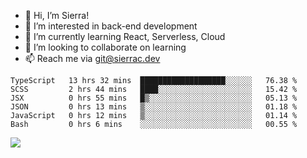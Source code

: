 - 👋 Hi, I’m Sierra!
- 👀 I’m interested in back-end development
- 🌱 I’m currently learning React, Serverless, Cloud
- 💞️ I’m looking to collaborate on learning
- 📫 Reach me via git@sierrac.dev

<!--START_SECTION:waka-->

```text
TypeScript   13 hrs 32 mins  ███████████████████░░░░░░   76.38 %
SCSS         2 hrs 44 mins   ████░░░░░░░░░░░░░░░░░░░░░   15.42 %
JSX          0 hrs 55 mins   █▒░░░░░░░░░░░░░░░░░░░░░░░   05.13 %
JSON         0 hrs 13 mins   ▒░░░░░░░░░░░░░░░░░░░░░░░░   01.18 %
JavaScript   0 hrs 12 mins   ▒░░░░░░░░░░░░░░░░░░░░░░░░   01.14 %
Bash         0 hrs 6 mins    ░░░░░░░░░░░░░░░░░░░░░░░░░   00.55 %
```

<!--END_SECTION:waka-->


![](https://hit.yhype.me/github/profile?user_id=7351311)
